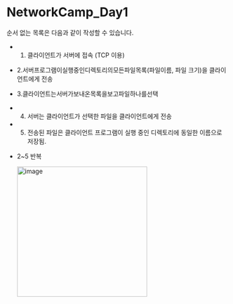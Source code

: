# NetworkCamp_Day1


순서 없는 목록은 다음과 같이 작성할 수 있습니다.

* 1. 클라이언트가 서버에 접속 (TCP 이용)
* 2.서버프로그램이실행중인디렉토리의모든파일목록(파일이름, 파일 크기)을 클라이언트에게 전송
* 3.클라이언트는서버가보내온목록을보고파일하나를선택
* 4. 서버는 클라이언트가 선택한 파일을 클라이언트에게 전송
* 5. 전송된 파일은 클라이언트 프로그램이 실행 중인 디렉토리에 동일한 이름으로 저장됨.
* 2~5 반복

  <img width="296" alt="image" src="https://github.com/user-attachments/assets/b9b1e544-97bd-41f3-a00f-c7905ce8fa4d">
